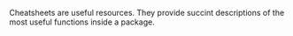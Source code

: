 Cheatsheets are useful resources. They provide succint descriptions of the most useful functions inside a package.
